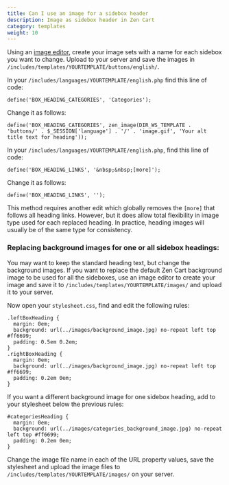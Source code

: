 ```yaml
---
title: Can I use an image for a sidebox header 
description: Image as sidebox header in Zen Cart
category: templates
weight: 10
---
```


Using an [image editor](/user/first_steps/useful_tools/#graphics-editors), create your image sets with a name for each sidebox you want to change. Upload to your server and save the images in `/includes/templates/YOURTEMPLATE/buttons/english/`.

In your `/includes/languages/YOURTEMPLATE/english.php` find this line of code:

```
define('BOX_HEADING_CATEGORIES', 'Categories'); 
```

Change it as follows:
```
define('BOX_HEADING_CATEGORIES', zen_image(DIR_WS_TEMPLATE . 'buttons/' . $_SESSION['language'] . '/' . 'image.gif', 'Your alt title text for heading'));
```

In your `/includes/languages/YOURTEMPLATE/english.php`, find this line of code:

```
define('BOX_HEADING_LINKS', '&nbsp;&nbsp;[more]'); 
```

Change it as follows:

```
define('BOX_HEADING_LINKS', ''); 
```

This method requires another edit which globally removes the `[more]` that follows all heading links.  However, but it does allow total flexibility in image type used for each replaced heading. In practice, heading images will usually be of the same type for consistency.
 
### Replacing background images for one or all sidebox headings:
You may want to keep the standard heading text, but change the background images.
If you want to replace the default Zen Cart background image to be used for all the sideboxes, use an image editor to create your image and save it to `/includes/templates/YOURTEMPLATE/images/` and upload it to your server.

Now open your `stylesheet.css`, find and edit the following rules:

```
.leftBoxHeading { 
  margin: 0em; 
  background: url(../images/background_image.jpg) no-repeat left top #ff6699; 
  padding: 0.5em 0.2em; 
}
.rightBoxHeading { 
  margin: 0em; 
  background: url(../images/background_image.jpg) no-repeat left top #ff6699; 
  padding: 0.2em 0em; 
} 
```

If you want a different background image for one sidebox heading, add to your stylesheet below the previous rules:

```
#categoriesHeading { 
  margin: 0em; 
  background: url(../images/categories_background_image.jpg) no-repeat left top #ff6699; 
  padding: 0.2em 0em; 
} 
```

Change the image file name in each of the URL property values, save the stylesheet and upload the image files to `/includes/templates/YOURTEMPLATE/images/` on your server.

